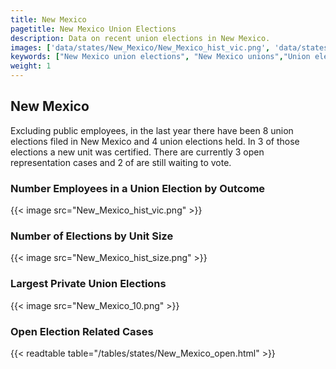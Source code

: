 ```yaml
---
title: New Mexico
pagetitle: New Mexico Union Elections
description: Data on recent union elections in New Mexico.
images: ['data/states/New_Mexico/New_Mexico_hist_vic.png', 'data/states/New_Mexico/New_Mexico_hist_size.png', 'data/states/New_Mexico/New_Mexico_10.png']
keywords: ["New Mexico union elections", "New Mexico unions","Union elections"]
weight: 1
---
```

##  New Mexico

Excluding public employees, in the last year there have been 8 union elections filed in New Mexico and 4 union elections held. In 3 of those elections a new unit was certified. There are currently 3 open representation cases and 2 of are still waiting to vote.

### Number Employees in a Union Election by Outcome
{{< image src="New_Mexico_hist_vic.png" >}}

### Number of Elections by Unit Size
{{< image src="New_Mexico_hist_size.png" >}}

### Largest Private Union Elections
{{< image src="New_Mexico_10.png" >}}

### Open Election Related Cases
{{< readtable table="/tables/states/New_Mexico_open.html" >}}

